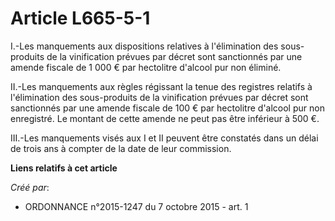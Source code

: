 # Article L665-5-1

I.-Les manquements aux dispositions relatives à l'élimination des sous-produits de la vinification prévues par décret sont
sanctionnés par une amende fiscale de 1 000 € par hectolitre d'alcool pur non éliminé. 

II.-Les manquements aux règles régissant la tenue des registres relatifs à l'élimination des sous-produits de la vinification
prévues par décret sont sanctionnés par une amende fiscale de 100 € par hectolitre d'alcool pur non enregistré. Le montant de
cette amende ne peut pas être inférieur à 500 €. 

III.-Les manquements visés aux I et II peuvent être constatés dans un délai de trois ans à compter de la date de leur
commission.

**Liens relatifs à cet article**

_Créé par_:

  - ORDONNANCE n°2015-1247 du 7 octobre 2015 - art. 1
